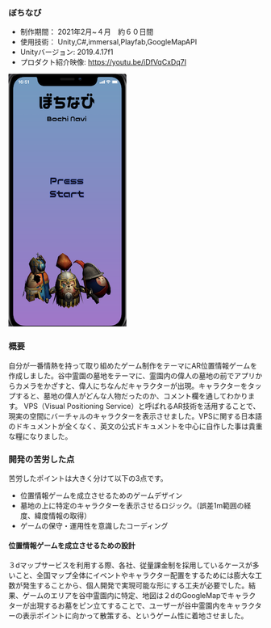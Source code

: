 ### ぼちなび

* 制作期間： 2021年2月~４月　約６０日間
* 使用技術： Unity,C#,immersal,Playfab,GoogleMapAPI
* Unityバージョン: 2019.4.17f1
* プロダクト紹介映像: https://youtu.be/iDfVqCxDq7I

[![IMAGE ALT TEXT HERE](thumbnailImage.png)](https://youtu.be/iDfVqCxDq7I)

### 概要
自分が一番情熱を持って取り組めたゲーム制作をテーマにAR位置情報ゲームを作成しました。谷中霊園の墓地をテーマに、霊園内の偉人の墓地の前でアプリからカメラをかざすと、偉人にちなんだキャラクターが出現。キャラクターをタップすると、墓地の偉人がどんな人物だったのか、コメント欄を通してわかります。
VPS（Visual Positioning Service）と呼ばれるAR技術を活用することで、現実の空間にバーチャルのキャラクターを表示させました。VPSに関する日本語のドキュメントが全くなく、英文の公式ドキュメントを中心に自作した事は貴重な糧になりました。

### 開発の苦労した点
苦労したポイントは大きく分けて以下の3点です。
* 位置情報ゲームを成立させるためのゲームデザイン
* 墓地の上に特定のキャラクターを表示させるロジック。（誤差1m範囲の経度、緯度情報の取得）
* ゲームの保守・運用性を意識したコーディング

#### 位置情報ゲームを成立させるための設計
３dマップサービスを利用する際、各社、従量課金制を採用しているケースが多いこと、全国マップ全体にイベントやキャラクター配置をするためには膨大な工数が発生することから、個人開発で実現可能な形にする工夫が必要でした。結果、ゲームのエリアを谷中霊園内に特定、地図は２dのGoogleMapでキャラクターが出現するお墓をピン立てすることで、ユーザーが谷中霊園内をキャラクターの表示ポイントに向かって散策する、というゲーム性に着地させました。

